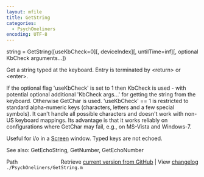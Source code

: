 ```yaml
---
layout: mfile
title: GetString
categories:
  - PsychOneliners
encoding: UTF-8
---
```


string = GetString([useKbCheck=0][, deviceIndex][, untilTime=inf][, optional KbCheck arguments...])

Get a string typed at the keyboard. Entry is terminated by
<return\> or <enter\>.

If the optional flag 'useKbCheck' is set to 1 then KbCheck is used - with
potential optional additional 'KbCheck args...' for getting the string
from the keyboard. Otherwise GetChar is used. 'useKbCheck' == 1 is
restricted to standard alpha-numeric keys (characters, letters and a few
special symbols). It can't handle all possible characters and doesn't
work with non-US keyboard mappings. Its advantage is that it works
reliably on configurations where GetChar may fail, e.g., on MS-Vista and
Windows-7.

Useful for i/o in a [Screen](/docs/Screen) window. Typed keys are not echoed.

See also: GetEchoString, GetNumber, GetEchoNumber



<div class="code_header" style="text-align:right;">
  <span style="float:left;">Path&nbsp;&nbsp;</span> <span class="counter">Retrieve <a href=
  "https://raw.github.com/Psychtoolbox-3/Psychtoolbox-3/beta/./PsychOneliners/GetString.m">current version from GitHub</a> | View <a href=
  "https://github.com/Psychtoolbox-3/Psychtoolbox-3/commits/beta/./PsychOneliners/GetString.m">changelog</a></span>
</div>
<div class="code">
  <code>./PsychOneliners/GetString.m</code>
</div>
